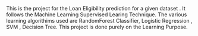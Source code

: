 This is the project for the Loan Eligibility prediction for a given dataset .
It follows the Machine Learning Supervised Learing Technique.
The various learning algorithims used are RandomForest Classifier, Logistic Regression , SVM , Decision Tree.
This project is done purely on the Learning Purpose.
